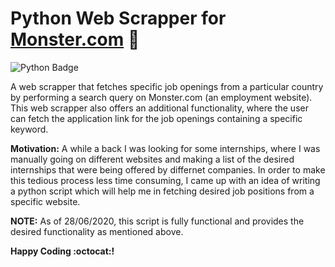 # Python Web Scrapper for [Monster.com](https://www.monster.com/) :snake:

![Python Badge](https://img.shields.io/badge/Python-Python%20Web%20Scraping-brightgreen?logo=python)

A web scrapper that fetches specific job openings from a particular country by performing a search query on Monster.com (an employment website). This web scrapper also offers an additional functionality, where the user can fetch the application link for the job openings containing a specific keyword.

**Motivation:** A while a back I was looking for some internships, where I was manually going on different websites and making a list of the desired internships that were being offered by differnet companies. In order to make this tedious process less time consuming, I came up with an idea of writing a python script which will help me in fetching desired job positions from a specific website.

**NOTE:** As of 28/06/2020, this script is fully functional and provides the desired functionality as mentioned above.

**Happy Coding :octocat:!**

